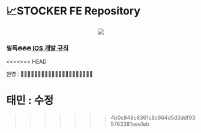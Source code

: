 # 📈STOCKER FE Repository

<p align="center" width="100%">
  <img src="https://user-images.githubusercontent.com/46745325/103398279-5beb2900-4b7f-11eb-82bf-b28d2ad8532c.png"></img>
</p>

### 필독🔥🔥🔥 [IOS 개발 규칙](https://github.com/Himelo/IOS-Project-Rules)
<<<<<<< HEAD

원영 : 🥕🥕🥕🥕🥕🥕🥕🥕🥕🥕🥕🥕🥕🥕🥕🥕🥕🥕🥕🥕🥕

태민 : 수정
=======
>>>>>>> 4b0c848c8361c8c664d5d3ddf935783381aee1eb
